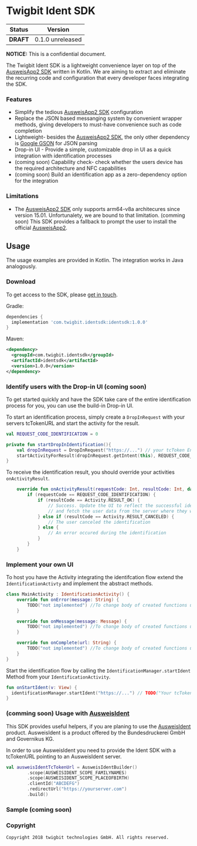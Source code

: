 # Twigbit Ident SDK

| Status    | Version          |
| --------- | ---------------- |
| **DRAFT** | 0.1.0 unreleased |

**NOTICE:** This is a confidential document.
<!-- @moritz TODO: cooler disclosure satz -->

The Twigbit Ident SDK is a lightweight convenience layer on top of the [AusweisApp2 SDK](https://www.ausweisapp.bund.de/fuer-diensteanbieter/software-development-kit-sdk/) written in Kotlin.
We are aiming to extract and eliminate the recurring code and configuration that every developer faces integrating the SDK.

### Features

- Simplify the tedious [AusweisApp2 SDK](https://www.ausweisapp.bund.de/sdk/) configuration
- Replace the JSON based messanging system by convenient wrapper methods, giving developers to must-have convenience such as code completion
- Lightweight- besides the [AusweisApp2 SDK](https://www.ausweisapp.bund.de/sdk/), the only other dependency is [Google GSON](https://github.com/google/gson) for JSON parsing
- Drop-in UI - Provide a simple, customizable drop in UI as a quick integration with identification processes
- (coming soon) Capability check- check whether the users device has the required architecture and NFC capabilities
- (coming soon) Build an identification app as a zero-dependency option for the integration

### Limitations

- The [AusweisApp2 SDK](https://www.ausweisapp.bund.de/sdk/) only supports arm64-v8a architecures since version 15.01. Unfortunalety, we are bound to that limitation. (comming soon) This SDK provides a fallback to prompt the user to install the official [AusweisApp2](https://www.ausweisapp.bund.de/).

## Usage

The usage examples are provided in Kotlin. The integration works in Java analogously.

### Download

To get access to the SDK, please [get in touch](https://www.twigbit.com/ident).

Gradle:

```gradle
dependencies {
  implementation 'com.twigbit.identsdk:identsdk:1.0.0'
}
```

Maven:

```xml
<dependency>
  <groupId>com.twigbit.identsdk</groupId>
  <artifactId>identsdk</artifactId>
  <version>1.0.0</version>
</dependency>
```

### Identify users with the Drop-in UI (coming soon)

To get started quickly and have the SDK take care of the entire identification process for you, you can use the build-in Drop-in UI.

To start an identification process, simply create a `DropInRequest` with your servers tcTokenURL and start the activity for the result.

```kotlin
val REQUEST_CODE_IDENTIFICATION = 0

private fun startDropInIdentification(){
    val dropInRequest = DropInRequest("https://...") // your tcToken Endpoint
    startActivityForResult(dropInRequest.getIntent(this), REQUEST_CODE_IDENTIFICATION)
}
```

To receive the identification result, you should override your activities `onActivityResult`.

```kotlin
    override fun onActivityResult(requestCode: Int, resultCode: Int, data: Intent?) {
        if (requestCode == REQUEST_CODE_IDENTIFICATION) {
            if (resultCode == Activity.RESULT_OK) {
                // Success. Update the UI to reflect the successful identification
                // and fetch the user data from the server where they were delivered.
            } else if (resultCode == Activity.RESULT_CANCELED) {
                // The user canceled the identification
            } else {
                // An error occured during the identification
            }
        }
    }
```

### Implement your own UI

To host you have the Activity integrating the identifcation flow extend the `IdentificationActivty` and implement the abstract methods.

```kotlin
class MainActivity : IdentificationActivity() {
    override fun onError(message: String) {
        TODO("not implemented") //To change body of created functions use File | Settings | File Templates.
    }

    override fun onMessage(message: Message) {
        TODO("not implemented") //To change body of created functions use File | Settings | File Templates.
    }

    override fun onComplete(url: String) {
        TODO("not implemented") //To change body of created functions use File | Settings | File Templates.
    }
}

```

Start the identification flow by calling the `IdentificationManager.startIdent` Method from your `IdentificationActivity`.

```kotlin
fun onStartIdent(v: View) {
  identificationManager.startIdent("https://...") // TODO("Your tcTokenURL here")
}
```

### (comming soon) Usage with [AusweisIdent](https://www.ausweisident.de)

This SDK provides useful helpers, if you are planing to use the [AusweisIdent](https://www.ausweisident.de) product.
AusweisIdent is a product offered by the Bundesdruckerei GmbH and Governikus KG.

In order to use AusweisIdent you need to provide the Ident SDK with a tcTokenURL pointing to an AusweisIdent server.

```kotlin
val ausweisIdentTcTokenUrl = AusweisIdentBuilder()
        .scope(AUSWEISIDENT_SCOPE_FAMILYNAMES)
        .scope(AUSWEISIDENT_SCOPE_PLACEOFBIRTH)
        .clientId("ABCDEFG")
        .redirectUrl("https://yourserver.com")
        .build()
```

### Sample (coming soon)

### Copyright

```
Copyright 2018 twigbit technologies GmbH. All rights reserved.
```
